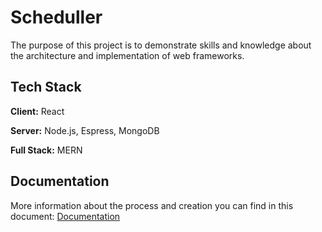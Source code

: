
# Scheduller

The purpose of this project is to demonstrate skills and knowledge about the architecture and implementation of web frameworks.


## Tech Stack

**Client:** React

**Server:** Node.js, Espress, MongoDB

**Full Stack:** MERN


## Documentation

More information about the process and creation you can find in this document: [Documentation](https://github.com/Anna8295/scheduller/blob/main/varadyova1_assig1.pdf)


